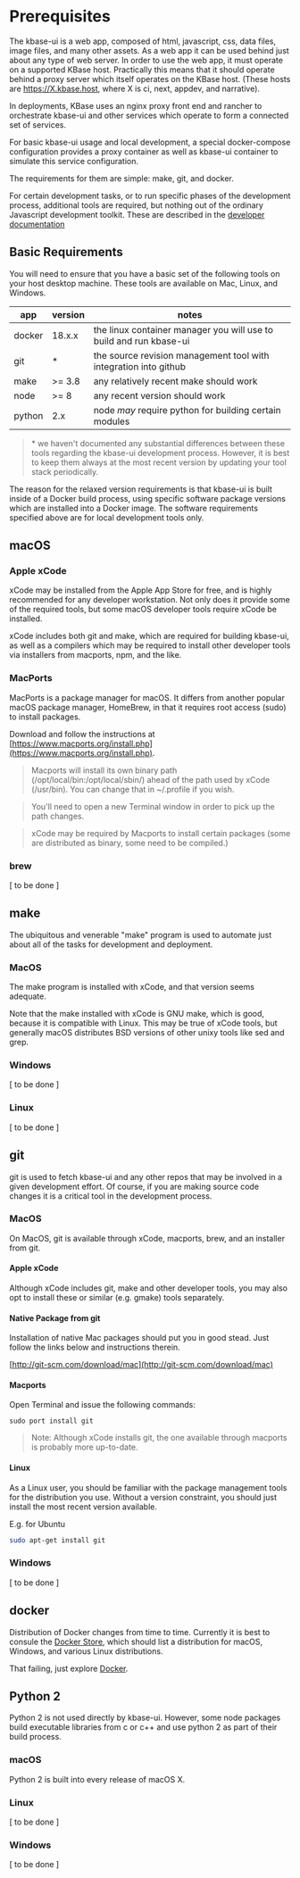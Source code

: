 ---
---

# Prerequisites

The kbase-ui is a web app, composed of html, javascript, css, data files, image files, and many other assets. As a web app it can be used behind just about any type of web server. In order to use the web app, it must operate on a supported KBase host. Practically this means that it should operate behind a proxy server which itself operates on the KBase host. (These hosts are https://X.kbase.host, where X is ci, next, appdev, and narrative).

In deployments, KBase uses an nginx proxy front end and rancher to orchestrate kbase-ui and other services which operate to form a connected set of services.

For basic kbase-ui usage and local development, a special docker-compose configuration provides a proxy container as well as kbase-ui container to simulate this service configuration.

The requirements for them are simple: make, git, and docker.

For certain development tasks, or to run specific phases of the development process, additional tools are required, but nothing out of the ordinary Javascript development toolkit. These are described in the [developer documentation](../development/README.md)

## Basic Requirements

You will need to ensure that you have a basic set of the following tools on your host desktop machine. These tools are available on Mac, Linux, and Windows.

| app    | version | notes                                                              |
| ------ | ------- | ------------------------------------------------------------------ |
| docker | 18.x.x  | the linux container manager you will use to build and run kbase-ui |
| git    | \*      | the source revision management tool with integration into github   |
| make   | >= 3.8  | any relatively recent make should work                             |
| node   | >= 8    | any recent version should work                                     |
| python | 2.x     | node _may_ require python for building certain modules             |

> \* we haven't documented any substantial differences between these tools regarding the kbase-ui development process. However, it is best to keep them always at the most recent version by updating your tool stack periodically.

The reason for the relaxed version requirements is that kbase-ui is built inside of a Docker build process, using specific software package versions which are installed into a Docker image. The software requirements specified above are for local development tools only.

## macOS

### Apple xCode

xCode may be installed from the Apple App Store for free, and is highly recommended for any developer workstation. Not only does it provide some of the required tools, but some macOS developer tools require xCode be installed.

xCode includes both git and make, which are required for building kbase-ui, as well as a compilers which may be required to install other developer tools via installers from macports, npm, and the like.

### MacPorts

MacPorts is a package manager for macOS. It differs from another popular macOS package manager, HomeBrew, in that it requires root access (sudo) to install packages.

Download and follow the instructions at [https://www.macports.org/install.php](https://www.macports.org/install.php).

> Macports will install its own binary path (/opt/local/bin:/opt/local/sbin/) ahead of the path used by xCode (/usr/bin). You can change that in ~/.profile if you wish.

> You'll need to open a new Terminal window in order to pick up the path changes.

> xCode may be required by Macports to install certain packages (some are distributed as binary, some need to be compiled.)

### brew

[ to be done ]

## make

The ubiquitous and venerable "make" program is used to automate just about all of the tasks for development and deployment.

### MacOS

The make program is installed with xCode, and that version seems adequate.

Note that the make installed with xCode is GNU make, which is good, because it is compatible with Linux. This may be true of xCode tools, but generally macOS distributes BSD versions of other unixy tools like sed and grep.

### Windows

[ to be done ]

### Linux

[ to be done ]

## git

git is used to fetch kbase-ui and any other repos that may be involved in a given development effort. Of course, if you are making source code changes it is a critical tool in the development process.

### MacOS

On MacOS, git is available through xCode, macports, brew, and an installer from git.

#### Apple xCode

Although xCode includes git, make and other developer tools, you may also opt to install these or similar (e.g. gmake) tools separately.

#### Native Package from git

Installation of native Mac packages should put you in good stead. Just follow the links below and instructions therein.

[http://git-scm.com/download/mac](http://git-scm.com/download/mac)

#### Macports

Open Terminal and issue the following commands:

```
sudo port install git
```

> Note: Although xCode installs git, the one available through macports is probably more up-to-date.

#### Linux

As a Linux user, you should be familiar with the package management tools for the distribution you use. Without a version constraint, you should just install the most recent version available.

E.g. for Ubuntu

```bash
sudo apt-get install git
```

### Windows

[ to be done ]

## docker

Distribution of Docker changes from time to time. Currently it is best to consule the [Docker Store](https://store.docker.com/search?type=edition&offering=community), which should list a distribution for macOS, Windows, and various Linux distributions.

That failing, just explore [Docker](https://docker.com).

## Python 2

Python 2 is not used directly by kbase-ui. However, some node packages build executable libraries from c or c++ and use python 2 as part of their build process.

### macOS

Python 2 is built into every release of macOS X.

### Linux

[ to be done ]

### Windows

[ to be done ]